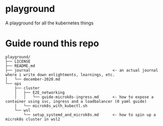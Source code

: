 # playground
A playground for all the kubernetes things


# Guide round this repo

```
playground/
├── LICENSE
├── README.md
├── journal                                    <- an actual journal where i write down enlightments, learnings, etc.
│   └── december-2020.md
└── ops
    ├── cluster
    │   ├── E2E_networking
    │   │   └── guide-microk8s-ingress.md      <- how to expose a container using svc, ingress and a loadbalancer (0 yaml guide)
    │   └── microk8s_with_kubectl.sh
    └── wsl
        └── setup_systemd_and_microk8s.md      <- how to spin up a microk8s cluster in wsl2
```